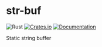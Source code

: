 # str-buf

![Rust](https://github.com/DoumanAsh/str-buf/workflows/Rust/badge.svg?branch=master)
[![Crates.io](https://img.shields.io/crates/v/str-buf.svg)](https://crates.io/crates/str-buf)
[![Documentation](https://docs.rs/str-buf/badge.svg)](https://docs.rs/crate/str-buf/)

Static string buffer
